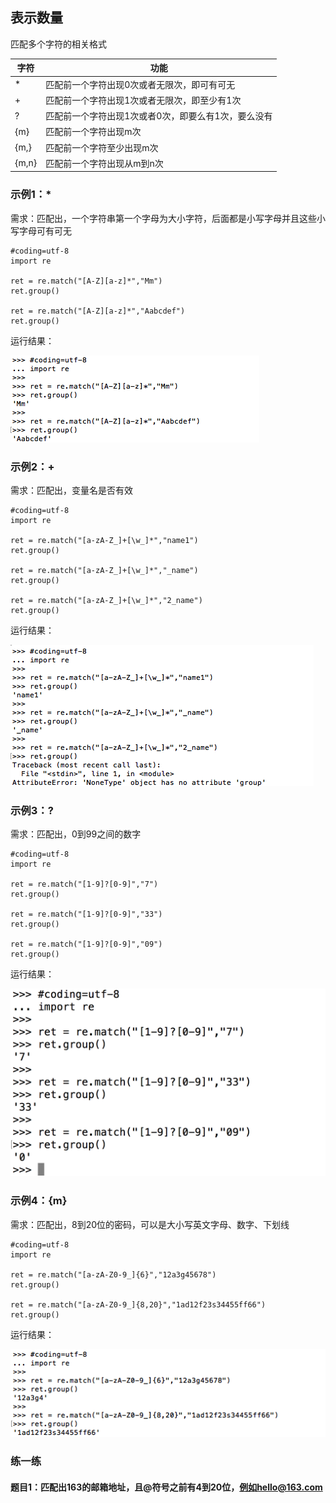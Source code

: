 ## 表示数量
匹配多个字符的相关格式

|字符|功能
|---|---
|*|	匹配前一个字符出现0次或者无限次，即可有可无
|+|	匹配前一个字符出现1次或者无限次，即至少有1次
|?|	匹配前一个字符出现1次或者0次，即要么有1次，要么没有
|{m}|	匹配前一个字符出现m次
|{m,}|	匹配前一个字符至少出现m次
|{m,n}|	匹配前一个字符出现从m到n次

### 示例1：*
需求：匹配出，一个字符串第一个字母为大小字符，后面都是小写字母并且这些小写字母可有可无

    #coding=utf-8
    import re

    ret = re.match("[A-Z][a-z]*","Mm")
    ret.group()

    ret = re.match("[A-Z][a-z]*","Aabcdef")
    ret.group()
运行结果：

![alt文本](Images/02-就业班-04-4.png "Title")

### 示例2：+
需求：匹配出，变量名是否有效

    #coding=utf-8
    import re

    ret = re.match("[a-zA-Z_]+[\w_]*","name1")
    ret.group()

    ret = re.match("[a-zA-Z_]+[\w_]*","_name")
    ret.group()

    ret = re.match("[a-zA-Z_]+[\w_]*","2_name")
    ret.group()

运行结果：

![alt文本](Images/02-就业班-04-5.png "Title")

### 示例3：?
需求：匹配出，0到99之间的数字

    #coding=utf-8
    import re

    ret = re.match("[1-9]?[0-9]","7")
    ret.group()

    ret = re.match("[1-9]?[0-9]","33")
    ret.group()

    ret = re.match("[1-9]?[0-9]","09")
    ret.group()

运行结果：

![alt文本](Images/Snip20160907_148.png "Title")

### 示例4：{m}
需求：匹配出，8到20位的密码，可以是大小写英文字母、数字、下划线

    #coding=utf-8
    import re

    ret = re.match("[a-zA-Z0-9_]{6}","12a3g45678")
    ret.group()

    ret = re.match("[a-zA-Z0-9_]{8,20}","1ad12f23s34455ff66")
    ret.group()

运行结果：

![alt文本](Images/02-就业班-04-6.png "Title")

### 练一练
#### 题目1：匹配出163的邮箱地址，且@符号之前有4到20位，例如hello@163.com
